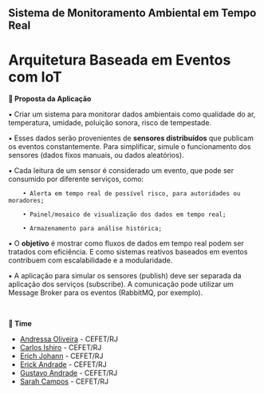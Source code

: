 ## Sistema de Monitoramento Ambiental em Tempo Real
# Arquitetura Baseada em Eventos com IoT

**📘 Proposta da Aplicação** 

▪ Criar um sistema para monitorar dados ambientais como qualidade do ar, temperatura, umidade, poluição sonora, risco de tempestade.

▪ Esses dados serão provenientes de **sensores distribuídos** que publicam os eventos constantemente. Para simplificar, simule o funcionamento dos sensores (dados fixos manuais, ou dados aleatórios).

▪ Cada leitura de um sensor é considerado um evento, que pode ser consumido por diferente serviços, como:

        • Alerta em tempo real de possível risco, para autoridades ou moradores;

        • Painel/mosaico de visualização dos dados em tempo real;

        • Armazenamento para análise histórica;

▪ O **objetivo** é mostrar como fluxos de dados em tempo real podem ser tratados com eficiência. E como sistemas reativos baseados em eventos contribuem com escalabilidade e a modularidade.

▪ A aplicação para simular os sensores (publish) deve ser separada da aplicação dos serviços (subscribe). A comunicação pode utilizar um Message Broker para os eventos (RabbitMQ, por exemplo).

<br>

**👥 Time** 

- [Andressa Oliveira](https://github.com/andressa-oliveira21051) - CEFET/RJ
- [Carlos Ishiro](https://github.com/carlosifsm) - CEFET/RJ
- [Erich Johann](https://github.com/ErichJohann) - CEFET/RJ
- [Erick Andrade](https://github.com/erick1-618) - CEFET/RJ
- [Gustavo Andrade](https://github.com/GustavoAndrad) - CEFET/RJ
- [Sarah Campos](https://github.com/sarahscampos) - CEFET/RJ
